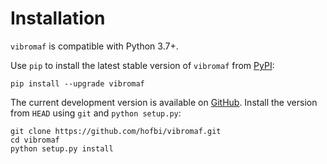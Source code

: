 # Installation

`vibromaf` is compatible with Python 3.7+.

Use `pip` to install the latest stable version of `vibromaf` from [PyPI](https://pypi.org/project/vibromaf):

```shell
pip install --upgrade vibromaf
```

The current development version is available on [GitHub](https://github.com/hofbi/vibromaf).
Install the version from `HEAD` using `git` and `python setup.py`:

```shell
git clone https://github.com/hofbi/vibromaf.git
cd vibromaf
python setup.py install
```
